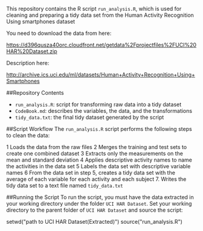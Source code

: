 This repository contains the R script `run_analysis.R`, which is used for cleaning and preparing a tidy data set from the Human Activity Recognition Using smartphones dataset

You need to download the data from here:

https://d396qusza40orc.cloudfront.net/getdata%2Fprojectfiles%2FUCI%20HAR%20Dataset.zip

Description here:

http://archive.ics.uci.edu/ml/datasets/Human+Activity+Recognition+Using+Smartphones


##Repository Contents
- `run_analysis.R`: script for transforming raw data into a tidy dataset
- `CodeBook.md`: describes the variables, the data, and the transformations
- `tidy_data.txt`: the final tidy dataset generated by the script

##Script Workflow
The `run_analysis.R` script performs the following steps to clean the data:

1 Loads the data from the raw files
2 Merges the training and test sets to create one combined dataset
3 Extracts only the measurements on the mean and standard deviation
4 Applies descriptive activity names to name the activities in the data set
5 Labels the data set with descriptive variable names
6 From the data set in step 5, creates a tidy data set with the average of each variable for each activity and each subject
7. Writes the tidy data set to a text file named `tidy_data.txt`

##Running the Script
To run the script, you must have the data extracted in your working directory under the folder `UCI HAR Dataset`. Set your working directory to the parent folder of `UCI HAR Dataset` and source the script:

setwd("path to UCI HAR Dataset(Extracted)")
source("run_analysis.R")
